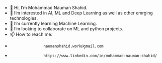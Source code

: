 - 👋 Hi, I’m Mohammad Nauman Shahid.
- 👀 I’m interested in AI, ML and Deep Learning as well as other emrging technologies.
- 🌱 I’m currently learning Machine Learning.
- 💞️ I’m looking to collaborate on ML and python projects.
- 📫 How to reach me:
-                    naumanshahid.work@gmail.com
-                    https://www.linkedin.com/in/mohammad-nauman-shahid/ 

<!---
MNaumanShahid/MNaumanShahid is a ✨ special ✨ repository because its `README.md` (this file) appears on your GitHub profile.
You can click the Preview link to take a look at your changes.
--->
